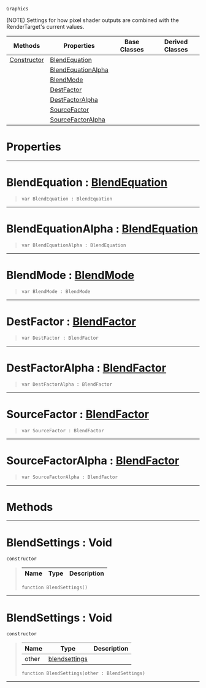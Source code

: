  `Graphics`

(NOTE) Settings for how pixel shader outputs are combined with the RenderTarget's current values.

|Methods|Properties|Base Classes|Derived Classes|
|---|---|---|---|
|[ Constructor](https://github.com/PlasmaEngine/PlasmaDocs/tree/master/docs/C%2B%2B/code_reference/class_reference/blendsettings.markdown#blendsettings-void)|[ BlendEquation](https://github.com/PlasmaEngine/PlasmaDocs/tree/master/docs/C%2B%2B/code_reference/class_reference/blendsettings.markdown#blendequation-plasma-engin)| | |
| |[ BlendEquationAlpha](https://github.com/PlasmaEngine/PlasmaDocs/tree/master/docs/C%2B%2B/code_reference/class_reference/blendsettings.markdown#blendequationalpha-plasma)| | |
| |[ BlendMode](https://github.com/PlasmaEngine/PlasmaDocs/tree/master/docs/C%2B%2B/code_reference/class_reference/blendsettings.markdown#blendmode-plasma-engine-do)| | |
| |[ DestFactor](https://github.com/PlasmaEngine/PlasmaDocs/tree/master/docs/C%2B%2B/code_reference/class_reference/blendsettings.markdown#destfactor-plasma-engine-d)| | |
| |[ DestFactorAlpha](https://github.com/PlasmaEngine/PlasmaDocs/tree/master/docs/C%2B%2B/code_reference/class_reference/blendsettings.markdown#destfactoralpha-plasma-eng)| | |
| |[ SourceFactor](https://github.com/PlasmaEngine/PlasmaDocs/tree/master/docs/C%2B%2B/code_reference/class_reference/blendsettings.markdown#sourcefactor-plasma-engine)| | |
| |[ SourceFactorAlpha](https://github.com/PlasmaEngine/PlasmaDocs/tree/master/docs/C%2B%2B/code_reference/class_reference/blendsettings.markdown#sourcefactoralpha-plasma-e)| | |


 #  Properties


---  
 #  BlendEquation : [BlendEquation](https://github.com/PlasmaEngine/PlasmaDocs/tree/master/docs/C%2B%2B/code_reference/enum_reference.markdown#blendequation)

> 
> ``` lang=cpp, name=Lightning
> var BlendEquation : BlendEquation


---  
 #  BlendEquationAlpha : [BlendEquation](https://github.com/PlasmaEngine/PlasmaDocs/tree/master/docs/C%2B%2B/code_reference/enum_reference.markdown#blendequation)

> 
> ``` lang=cpp, name=Lightning
> var BlendEquationAlpha : BlendEquation


---  
 #  BlendMode : [BlendMode](https://github.com/PlasmaEngine/PlasmaDocs/tree/master/docs/C%2B%2B/code_reference/enum_reference.markdown#blendmode)

> 
> ``` lang=cpp, name=Lightning
> var BlendMode : BlendMode


---  
 #  DestFactor : [BlendFactor](https://github.com/PlasmaEngine/PlasmaDocs/tree/master/docs/C%2B%2B/code_reference/enum_reference.markdown#blendfactor)

> 
> ``` lang=cpp, name=Lightning
> var DestFactor : BlendFactor


---  
 #  DestFactorAlpha : [BlendFactor](https://github.com/PlasmaEngine/PlasmaDocs/tree/master/docs/C%2B%2B/code_reference/enum_reference.markdown#blendfactor)

> 
> ``` lang=cpp, name=Lightning
> var DestFactorAlpha : BlendFactor


---  
 #  SourceFactor : [BlendFactor](https://github.com/PlasmaEngine/PlasmaDocs/tree/master/docs/C%2B%2B/code_reference/enum_reference.markdown#blendfactor)

> 
> ``` lang=cpp, name=Lightning
> var SourceFactor : BlendFactor


---  
 #  SourceFactorAlpha : [BlendFactor](https://github.com/PlasmaEngine/PlasmaDocs/tree/master/docs/C%2B%2B/code_reference/enum_reference.markdown#blendfactor)

> 
> ``` lang=cpp, name=Lightning
> var SourceFactorAlpha : BlendFactor


---  
 #  Methods


---  
 #  BlendSettings : Void

 `constructor`

> 
> |Name|Type|Description|
> |---|---|---|
> ``` lang=cpp, name=Lightning
> function BlendSettings()
> ``` 


---  
 #  BlendSettings : Void

 `constructor`

> 
> |Name|Type|Description|
> |---|---|---|
> |other|[blendsettings](https://github.com/PlasmaEngine/PlasmaDocs/tree/master/docs/C%2B%2B/code_reference/class_reference/blendsettings.markdown)| |
> ``` lang=cpp, name=Lightning
> function BlendSettings(other : BlendSettings)
> ``` 


---  
 

 